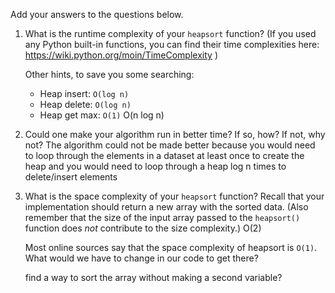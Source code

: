 Add your answers to the questions below.

1. What is the runtime complexity of your `heapsort` function? (If you used any
   Python built-in functions, you can find their time complexities here:
   https://wiki.python.org/moin/TimeComplexity )

   Other hints, to save you some searching:

   * Heap insert: `O(log n)`
   * Heap delete: `O(log n)`
   * Heap get max: `O(1)`
   O(n log n)

2. Could one make your algorithm run in better time? If so, how? If not, why
   not?
   The algorithm could not be made better because you would need to loop through the elements in a dataset at least once to create the heap and you would need to loop through a heap log n times to delete/insert elements

3. What is the space complexity of your `heapsort` function? Recall that your
   implementation should return a new array with the sorted data. (Also remember
   that the size of the input array passed to the `heapsort()` function does
   _not_ contribute to the size complexity.)
   O(2)

   Most online sources say that the space complexity of heapsort is `O(1)`. What
   would we have to change in our code to get there?

   find a way to sort the array without making a second variable?